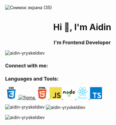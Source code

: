 ![Снимок экрана (35)](https://github.com/Aidin-Yryskeldiev/Aidin-Yryskeldiev/assets/154668730/c5984388-71b7-47d2-8c57-0332b3f93d95)
<h1 align="center">Hi 👋, I'm Aidin</h1>
<h3 align="center">I'm Frontend Developer</h3>

<p align="left"> <img src="https://komarev.com/ghpvc/?username=aidin-yryskeldiev&label=Profile%20views&color=0e75b6&style=flat" alt="aidin-yryskeldiev" /> </p>

<h3 align="left">Connect with me:</h3>
<p align="left">
</p>

<h3 align="left">Languages and Tools:</h3>
<p align="left"> <a href="https://www.w3schools.com/css/" target="_blank" rel="noreferrer"> <img src="https://raw.githubusercontent.com/devicons/devicon/master/icons/css3/css3-original-wordmark.svg" alt="css3" width="40" height="40"/> </a> <a href="https://www.figma.com/" target="_blank" rel="noreferrer"> <img src="https://www.vectorlogo.zone/logos/figma/figma-icon.svg" alt="figma" width="40" height="40"/> </a> <a href="https://www.w3.org/html/" target="_blank" rel="noreferrer"> <img src="https://raw.githubusercontent.com/devicons/devicon/master/icons/html5/html5-original-wordmark.svg" alt="html5" width="40" height="40"/> </a> <a href="https://developer.mozilla.org/en-US/docs/Web/JavaScript" target="_blank" rel="noreferrer"> <img src="https://raw.githubusercontent.com/devicons/devicon/master/icons/javascript/javascript-original.svg" alt="javascript" width="40" height="40"/> </a> <a href="https://nodejs.org" target="_blank" rel="noreferrer"> <img src="https://raw.githubusercontent.com/devicons/devicon/master/icons/nodejs/nodejs-original-wordmark.svg" alt="nodejs" width="40" height="40"/> </a> <a href="https://reactjs.org/" target="_blank" rel="noreferrer"> <img src="https://raw.githubusercontent.com/devicons/devicon/master/icons/react/react-original-wordmark.svg" alt="react" width="40" height="40"/> </a> <a href="https://www.typescriptlang.org/" target="_blank" rel="noreferrer"> <img src="https://raw.githubusercontent.com/devicons/devicon/master/icons/typescript/typescript-original.svg" alt="typescript" width="40" height="40"/> </a> </p>

<p><img align="left" src="https://github-readme-stats.vercel.app/api/top-langs?username=aidin-yryskeldiev&show_icons=true&locale=en&layout=compact" alt="aidin-yryskeldiev" /></p>

<p>&nbsp;<img align="center" src="https://github-readme-stats.vercel.app/api?username=aidin-yryskeldiev&show_icons=true&locale=en" alt="aidin-yryskeldiev" /></p>

<p><img align="center" src="https://github-readme-streak-stats.herokuapp.com/?user=aidin-yryskeldiev&" alt="aidin-yryskeldiev" /></p>
